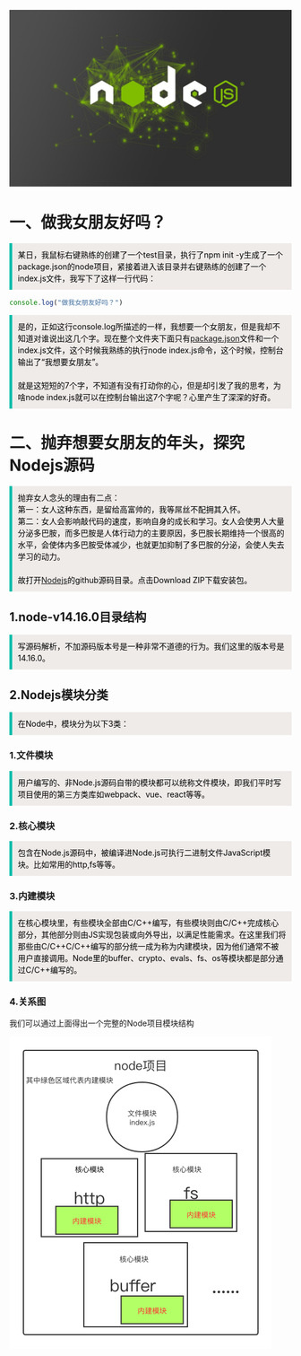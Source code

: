 ![哈哈](./public/images/node.jpeg)

# 一、做我女朋友好吗？

<blockquote style='padding: 10px; font-size: 1em; margin: 1em 0px; color: rgb(0, 0, 0); border-left: 5px solid rgba(0,189,170,1); background: rgb(239, 235, 233);line-height:1.5;'>
某日，我鼠标右键熟练的创建了一个test目录，执行了npm init -y生成了一个package.json的node项目，紧接着进入该目录并右键熟练的创建了一个index.js文件，我写下了这样一行代码：
</blockquote>

```js
console.log("做我女朋友好吗？")
```
<blockquote style='padding: 10px; font-size: 1em; margin: 1em 0px; color: rgb(0, 0, 0); border-left: 5px solid rgba(0,189,170,1); background: rgb(239, 235, 233);line-height:1.5;'>
是的，正如这行console.log所描述的一样，我想要一个女朋友，但是我却不知道对谁说出这几个字。现在整个文件夹下面只有<a  href="http://nodejs.cn/learn/the-package-json-guide">package.json</a>文件和一个index.js文件，这个时候我熟练的执行node index.js命令，这个时候，控制台输出了“我想要女朋友”。<br /><br />
就是这短短的7个字，不知道有没有打动你的心，但是却引发了我的思考，为啥node index.js就可以在控制台输出这7个字呢？心里产生了深深的好奇。
</blockquote>

# 二、抛弃想要女朋友的年头，探究Nodejs源码

<blockquote style='padding: 10px; font-size: 1em; margin: 1em 0px; color: rgb(0, 0, 0); border-left: 5px solid rgba(0,189,170,1); background: rgb(239, 235, 233);line-height:1.5;'>
抛弃女人念头的理由有二点：<br />
第一：女人这种东西，是留给高富帅的，我等屌丝不配拥其入怀。<br /> 
第二：女人会影响敲代码的速度，影响自身的成长和学习。女人会使男人大量分泌多巴胺，而多巴胺是人体行动力的主要原因，多巴胺长期维持一个很高的水平，会使体内多巴胺受体减少，也就更加抑制了多巴胺的分泌，会使人失去学习的动力。
<br /><br />
故打开<a href="https://github.com/nodejs/node">Nodejs</a>的github源码目录。点击Download ZIP下载安装包。
</blockquote>

## 1.node-v14.16.0目录结构 

<blockquote style='padding: 10px; font-size: 1em; margin: 1em 0px; color: rgb(0, 0, 0); border-left: 5px solid rgba(0,189,170,1); background: rgb(239, 235, 233);line-height:1.5;'>
写源码解析，不加源码版本号是一种非常不道德的行为。我们这里的版本号是14.16.0。
</blockquote>


## 2.Nodejs模块分类

<blockquote style='padding: 10px; font-size: 1em; margin: 1em 0px; color: rgb(0, 0, 0); border-left: 5px solid rgba(0,189,170,1); background: rgb(239, 235, 233);line-height:1.5;'>
在Node中，模块分为以下3类：
</blockquote>

### 1.文件模块

<blockquote style='padding: 10px; font-size: 1em; margin: 1em 0px; color: rgb(0, 0, 0); border-left: 5px solid rgba(0,189,170,1); background: rgb(239, 235, 233);line-height:1.5;'>
用户编写的、非Node.js源码自带的模块都可以统称文件模块，即我们平时写项目使用的第三方类库如webpack、vue、react等等。
</blockquote>

### 2.核心模块

<blockquote style='padding: 10px; font-size: 1em; margin: 1em 0px; color: rgb(0, 0, 0); border-left: 5px solid rgba(0,189,170,1); background: rgb(239, 235, 233);line-height:1.5;'>
包含在Node.js源码中，被编译进Node.js可执行二进制文件JavaScript模块。比如常用的http,fs等等。
</blockquote>

### 3.内建模块

<blockquote style='padding: 10px; font-size: 1em; margin: 1em 0px; color: rgb(0, 0, 0); border-left: 5px solid rgba(0,189,170,1); background: rgb(239, 235, 233);line-height:1.5;'>
在核心模块里，有些模块全部由C/C++编写，有些模块则由C/C++完成核心部分，其他部分则由JS实现包装或向外导出，以满足性能需求。在这里我们将那些由C/C++C/C++编写的部分统一成为称为内建模块，因为他们通常不被用户直接调用。Node里的buffer、crypto、evals、fs、os等模块都是部分通过C/C++编写的。
</blockquote>

### 4.关系图

我们可以通过上面得出一个完整的Node项目模块结构

![哈哈](./public/images/module-relation.png)

